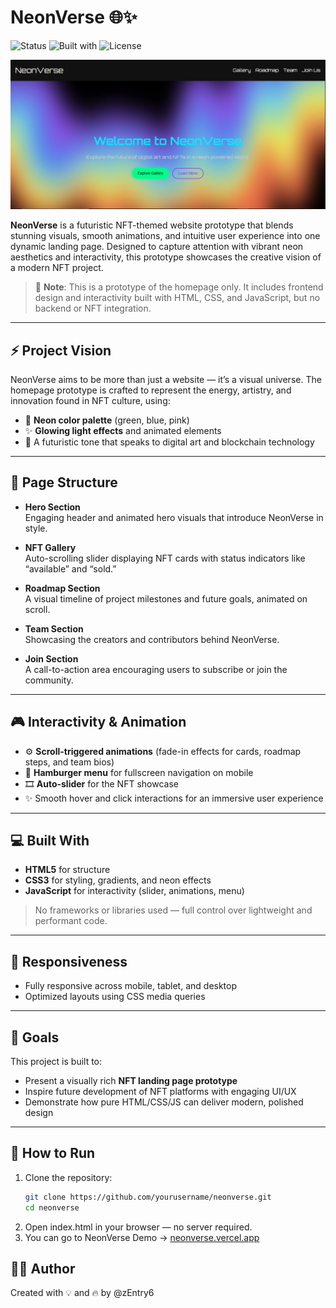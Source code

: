# NeonVerse 🌐✨

![Status](https://img.shields.io/badge/status-prototype-blueviolet)
![Built with](https://img.shields.io/badge/built%20with-HTML%2FCSS%2FJS-ff69b4)
![License](https://img.shields.io/badge/license-MIT-yellow)

![NeonVerse Preview](./assets/image/preview/preview.PNG)

**NeonVerse** is a futuristic NFT-themed website prototype that blends stunning visuals, smooth animations, and intuitive user experience into one dynamic landing page. Designed to capture attention with vibrant neon aesthetics and interactivity, this prototype showcases the creative vision of a modern NFT project.

> 🚧 **Note**: This is a prototype of the homepage only. It includes frontend design and interactivity built with HTML, CSS, and JavaScript, but no backend or NFT integration.

---

## ⚡ Project Vision

NeonVerse aims to be more than just a website — it’s a visual universe. The homepage prototype is crafted to represent the energy, artistry, and innovation found in NFT culture, using:

- 🎨 **Neon color palette** (green, blue, pink)
- ✨ **Glowing light effects** and animated elements
- 🚀 A futuristic tone that speaks to digital art and blockchain technology

---

## 🧩 Page Structure

- **Hero Section**  
  Engaging header and animated hero visuals that introduce NeonVerse in style.

- **NFT Gallery**  
  Auto-scrolling slider displaying NFT cards with status indicators like “available” and “sold.”

- **Roadmap Section**  
  A visual timeline of project milestones and future goals, animated on scroll.

- **Team Section**  
  Showcasing the creators and contributors behind NeonVerse.

- **Join Section**  
  A call-to-action area encouraging users to subscribe or join the community.

---

## 🎮 Interactivity & Animation

- ⚙️ **Scroll-triggered animations** (fade-in effects for cards, roadmap steps, and team bios)
- 📱 **Hamburger menu** for fullscreen navigation on mobile
- 🎞️ **Auto-slider** for the NFT showcase
- ✨ Smooth hover and click interactions for an immersive user experience

---

## 💻 Built With

- **HTML5** for structure  
- **CSS3** for styling, gradients, and neon effects  
- **JavaScript** for interactivity (slider, animations, menu)

> No frameworks or libraries used — full control over lightweight and performant code.

---

## 📱 Responsiveness

- Fully responsive across mobile, tablet, and desktop
- Optimized layouts using CSS media queries

---

## 🚀 Goals

This project is built to:

- Present a visually rich **NFT landing page prototype**
- Inspire future development of NFT platforms with engaging UI/UX
- Demonstrate how pure HTML/CSS/JS can deliver modern, polished design

---

## 📁 How to Run

1. Clone the repository:
   ```bash
   git clone https://github.com/yourusername/neonverse.git
   cd neonverse
2. Open index.html in your browser — no server required.
3. You can go to NeonVerse Demo -> [neonverse.vercel.app](https://neonverse-eight.vercel.app/)

## 🧑‍🚀 Author
Created with 💡 and 🔥 by @zEntry6
